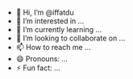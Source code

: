 - 👋 Hi, I’m @iffatdu
- 👀 I’m interested in ...
- 🌱 I’m currently learning ...
- 💞️ I’m looking to collaborate on ...
- 📫 How to reach me ...
- 😄 Pronouns: ...
- ⚡ Fun fact: ...

<!---
iffatdu/iffatdu is a ✨ special ✨ repository because its `README.md` (this file) appears on your GitHub profile.
You can click the Preview link to take a look at your changes.
--->
